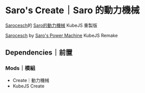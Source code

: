 # Saro's Create｜Saro 的動力機械

[Sarocesch](https://www.curseforge.com/members/sarocesch/)的 [Saro的動力機械](https://www.curseforge.com/minecraft/mc-mods/saro-s-create-addon-forge) KubeJS 重製版  

[Sarocesch](https://www.curseforge.com/members/sarocesch/) by [Saro's Power Machine](https://www.curseforge.com/minecraft/mc-mods/saro-s-create-addon-forge) KubeJS Remake

## Dependencies｜前置

### Mods｜模組

- Create｜動力機械
- KubeJS Create
